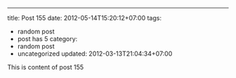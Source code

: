 ---
title: Post 155
date: 2012-05-14T15:20:12+07:00
tags:
  - random post
  - post has 5
category:
  - random post
  - uncategorized
updated: 2012-03-13T21:04:34+07:00

This is content of post 155